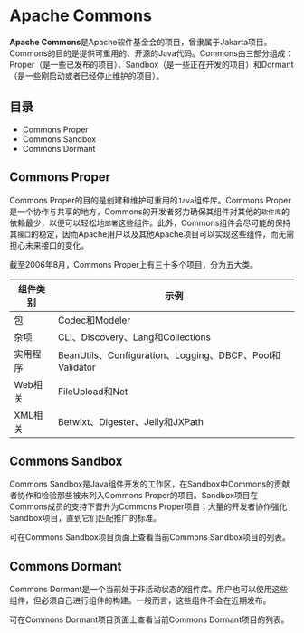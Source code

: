 # Apache Commons

**Apache Commons**是Apache软件基金会的项目，曾隶属于Jakarta项目。Commons的目的是提供可重用的、开源的Java代码。Commons由三部分组成：Proper（是一些已发布的项目）、Sandbox（是一些正在开发的项目）和Dormant（是一些刚启动或者已经停止维护的项目）。

## 目录


- Commons Proper
- Commons Sandbox
- Commons Dormant


## Commons Proper
Commons Proper的目的是创建和维护可重用的`Java`组件库。Commons Proper是一个协作与共享的地方，Commons的开发者努力确保其组件对其他的`软件库`的依赖最少，以便可以轻松地`部署`这些组件。此外，Commons组件会尽可能的保持其`接口`的稳定，因而Apache用户以及其他Apache项目可以实现这些组件，而无需担心未来接口的变化。

截至2006年8月，Commons Proper上有三十多个项目，分为五大类。

| 组件类别                                     | 示例                                                     |
| -------------------------------------------- | -------------------------------------------------------- |
| 包                                           | Codec和Modeler                                           |
| 杂项                                         | CLI、Discovery、Lang和Collections                        |
| 实用程序                                     | BeanUtils、Configuration、Logging、DBCP、Pool和Validator |
| Web相关 | FileUpload和Net                                          |
| XML相关 | Betwixt、Digester、Jelly和JXPath                         |

## Commons Sandbox

Commons Sandbox是Java组件开发的工作区，在Sandbox中Commons的贡献者协作和检验那些被未列入Commons Proper的项目。Sandbox项目在Commons成员的支持下晋升为Commons Proper项目；大量的开发者协作强化Sandbox项目，直到它们匹配推广的标准。

可在Commons Sandbox项目页面上查看当前Commons Sandbox项目的列表。

## Commons Dormant

Commons Dormant是一个当前处于非活动状态的组件库。用户也可以使用这些组件，但必须自己进行组件的构建。一般而言，这些组件不会在近期发布。

可在Commons Dormant项目页面上查看当前Commons Dormant项目的列表。
